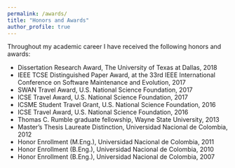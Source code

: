 ```yaml
---
permalink: /awards/
title: "Honors and Awards"
author_profile: true
---
```


Throughout my academic career I have received the following honors and awards: 

* Dissertation Research Award, The University of Texas at Dallas, 2018
* IEEE TCSE Distinguished Paper Award, at the 33rd IEEE International Conference on Software Maintenance and Evolution, 2017
* SWAN Travel Award, U.S. National Science Foundation, 2017
* ICSE Travel Award, U.S. National Science Foundation, 2017
* ICSME Student Travel Grant, U.S. National Science Foundation, 2016
* ICSE Travel Award, U.S. National Science Foundation, 2016
* Thomas C. Rumble graduate fellowship, Wayne State University, 2013
* Master’s Thesis Laureate Distinction, Universidad Nacional de Colombia, 2012
* Honor Enrollment (M.Eng.), Universidad Nacional de Colombia, 2011
* Honor Enrollment (B.Eng.), Universidad Nacional de Colombia, 2010
* Honor Enrollment (B.Eng.), Universidad Nacional de Colombia, 2007